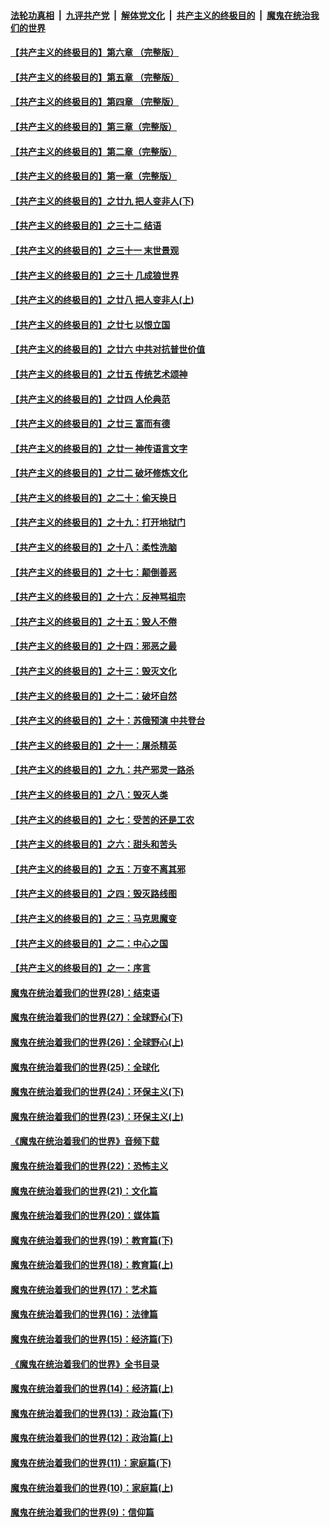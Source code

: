 ####  [法轮功真相](../../../../basic/blob/master/README.md?t=10190726) &nbsp;|&nbsp; [九评共产党](../../../../9ping.md/blob/master/README.md?t=10190726) &nbsp;|&nbsp; [解体党文化](../../../../jtdwh.md/blob/master/README.md?t=10190726)  &nbsp;|&nbsp; [共产主义的终极目的](../../../../gczydzjmd.md/blob/master/README.md?t=10190726) &nbsp;|&nbsp; [魔鬼在统治我们的世界](../../../../mgztzwmdsj.md/blob/master/README.md?t=10190726) 

#### [【共产主义的终极目的】第六章 （完整版）](../pages/nsc422/n11428913.md?t=10190726) 

#### [【共产主义的终极目的】第五章 （完整版）](../pages/nsc422/n11428912.md?t=10190726) 

#### [【共产主义的终极目的】第四章 （完整版）](../pages/nsc422/n11428907.md?t=10190726) 

#### [【共产主义的终极目的】第三章（完整版）](../pages/nsc422/n11428848.md?t=10190726) 

#### [【共产主义的终极目的】第二章（完整版）](../pages/nsc422/n11428831.md?t=10190726) 

#### [【共产主义的终极目的】第一章（完整版）](../pages/nsc422/n11417651.md?t=10190726) 

#### [【共产主义的终极目的】之廿九 把人变非人(下)](../pages/nsc422/n11344140.md?t=10190726) 

#### [【共产主义的终极目的】之三十二 结语](../pages/nsc422/n11360535.md?t=10190726) 

#### [【共产主义的终极目的】之三十一 末世景观](../pages/nsc422/n11351129.md?t=10190726) 

#### [【共产主义的终极目的】之三十 几成狼世界](../pages/nsc422/n11348280.md?t=10190726) 

#### [【共产主义的终极目的】之廿八 把人变非人(上)](../pages/nsc422/n11340492.md?t=10190726) 

#### [【共产主义的终极目的】之廿七 以恨立国](../pages/nsc422/n11336944.md?t=10190726) 

#### [【共产主义的终极目的】之廿六 中共对抗普世价值](../pages/nsc422/n11324785.md?t=10190726) 

#### [【共产主义的终极目的】之廿五 传统艺术颂神](../pages/nsc422/n11296396.md?t=10190726) 

#### [【共产主义的终极目的】之廿四 人伦典范](../pages/nsc422/n11296397.md?t=10190726) 

#### [【共产主义的终极目的】之廿三 富而有德](../pages/nsc422/n11283598.md?t=10190726) 

#### [【共产主义的终极目的】之廿一 神传语言文字](../pages/nsc422/n11263265.md?t=10190726) 

#### [【共产主义的终极目的】之廿二 破坏修炼文化](../pages/nsc422/n11245728.md?t=10190726) 

#### [【共产主义的终极目的】之二十：偷天换日](../pages/nsc422/n11238846.md?t=10190726) 

#### [【共产主义的终极目的】之十九：打开地狱门](../pages/nsc422/n11206376.md?t=10190726) 

#### [【共产主义的终极目的】之十八：柔性洗脑](../pages/nsc422/n11199994.md?t=10190726) 

#### [【共产主义的终极目的】之十七：颠倒善恶](../pages/nsc422/n11179782.md?t=10190726) 

#### [【共产主义的终极目的】之十六：反神骂祖宗](../pages/nsc422/n11166798.md?t=10190726) 

#### [【共产主义的终极目的】之十五：毁人不倦](../pages/nsc422/n11166792.md?t=10190726) 

#### [【共产主义的终极目的】之十四：邪恶之最](../pages/nsc422/n11150249.md?t=10190726) 

#### [【共产主义的终极目的】之十三：毁灭文化](../pages/nsc422/n11135227.md?t=10190726) 

#### [【共产主义的终极目的】之十二：破坏自然](../pages/nsc422/n11135214.md?t=10190726) 

#### [【共产主义的终极目的】之十：苏俄预演 中共登台](../pages/nsc422/n11118424.md?t=10190726) 

#### [【共产主义的终极目的】之十一：屠杀精英](../pages/nsc422/n11118442.md?t=10190726) 

#### [【共产主义的终极目的】之九：共产邪灵一路杀](../pages/nsc422/n11114139.md?t=10190726) 

#### [【共产主义的终极目的】之八：毁灭人类](../pages/nsc422/n11108503.md?t=10190726) 

#### [【共产主义的终极目的】之七：受苦的还是工农](../pages/nsc422/n11101809.md?t=10190726) 

#### [【共产主义的终极目的】之六：甜头和苦头](../pages/nsc422/n11096971.md?t=10190726) 

#### [【共产主义的终极目的】之五：万变不离其邪](../pages/nsc422/n11091285.md?t=10190726) 

#### [【共产主义的终极目的】之四：毁灭路线图](../pages/nsc422/n11086284.md?t=10190726) 

#### [【共产主义的终极目的】之三：马克思魔变](../pages/nsc422/n11061941.md?t=10190726) 

#### [【共产主义的终极目的】之二：中心之国](../pages/nsc422/n11047728.md?t=10190726) 

#### [【共产主义的终极目的】之一：序言](../pages/nsc422/n11086077.md?t=10190726) 

#### [魔鬼在统治着我们的世界(28)：结束语](../pages/nsc422/n10936246.md?t=10190726) 

#### [魔鬼在统治着我们的世界(27)：全球野心(下)](../pages/nsc422/n10928319.md?t=10190726) 

#### [魔鬼在统治着我们的世界(26)：全球野心(上)](../pages/nsc422/n10900318.md?t=10190726) 

#### [魔鬼在统治着我们的世界(25)：全球化](../pages/nsc422/n10788205.md?t=10190726) 

#### [魔鬼在统治着我们的世界(24)：环保主义(下)](../pages/nsc422/n10695307.md?t=10190726) 

#### [魔鬼在统治着我们的世界(23)：环保主义(上)](../pages/nsc422/n10688613.md?t=10190726) 

#### [《魔鬼在统治着我们的世界》音频下载](../pages/nsc422/n10635553.md?t=10190726) 

#### [魔鬼在统治着我们的世界(22)：恐怖主义](../pages/nsc422/n10614727.md?t=10190726) 

#### [魔鬼在统治着我们的世界(21)：文化篇](../pages/nsc422/n10597706.md?t=10190726) 

#### [魔鬼在统治着我们的世界(20)：媒体篇](../pages/nsc422/n10586579.md?t=10190726) 

#### [魔鬼在统治着我们的世界(19)：教育篇(下)](../pages/nsc422/n10564808.md?t=10190726) 

#### [魔鬼在统治着我们的世界(18)：教育篇(上)](../pages/nsc422/n10526970.md?t=10190726) 

#### [魔鬼在统治着我们的世界(17)：艺术篇](../pages/nsc422/n10499093.md?t=10190726) 

#### [魔鬼在统治着我们的世界(16)：法律篇](../pages/nsc422/n10485969.md?t=10190726) 

#### [魔鬼在统治着我们的世界(15)：经济篇(下)](../pages/nsc422/n10469975.md?t=10190726) 

#### [《魔鬼在统治着我们的世界》全书目录](../pages/nsc422/n10464261.md?t=10190726) 

#### [魔鬼在统治着我们的世界(14)：经济篇(上)](../pages/nsc422/n10457370.md?t=10190726) 

#### [魔鬼在统治着我们的世界(13)：政治篇(下)](../pages/nsc422/n10448270.md?t=10190726) 

#### [魔鬼在统治着我们的世界(12)：政治篇(上)](../pages/nsc422/n10444576.md?t=10190726) 

#### [魔鬼在统治着我们的世界(11)：家庭篇(下)](../pages/nsc422/n10440961.md?t=10190726) 

#### [魔鬼在统治着我们的世界(10)：家庭篇(上)](../pages/nsc422/n10435448.md?t=10190726) 

#### [魔鬼在统治着我们的世界(9)：信仰篇](../pages/nsc422/n10432159.md?t=10190726) 

